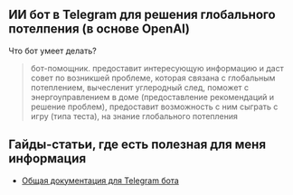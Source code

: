 ## ИИ бот в Telegram для решения глобального потелпения (в основе OpenAI)

Что бот умеет делать?
>бот-помощник. предоставит интересующую информацию и даст совет по возникшей проблеме, которая связана с глобальным потеплением, 
>вычесленит углеродный след,
>поможет с энергоуправлением в доме (предоставление рекомендаций и решение проблем),
>предоставит возможность с ним сыграть с игру (типа теста), на знание глобального потепления

## Гайды-статьи, где есть полезная для меня информация
- [Общая документация для Telegram бота](https://docs.aiogram.dev/en/dev-3.x/#)
